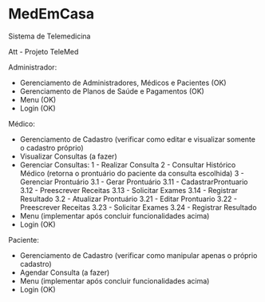 # MedEmCasa
 Sistema de Telemedicina

Att - Projeto TeleMed

Administrador:
- Gerenciamento de Administradores, Médicos e Pacientes (OK)
- Gerenciamento de Planos de Saúde e Pagamentos (OK)
- Menu (OK)
- Login (OK)

Médico:
- Gerenciamento de Cadastro (verificar como editar e visualizar somente o cadastro próprio)
- Visualizar Consultas (a fazer)
- Gerenciar Consultas:
  1 - Realizar Consulta
  2 - Consultar Histórico Médico (retorna o prontuário do paciente da consulta escolhida)
  3 - Gerenciar Prontuário
      3.1 - Gerar Prontuário
            3.11 - CadastrarProntuario
            3.12 - Preescrever Receitas
            3.13 - Solicitar Exames
            3.14 - Registrar Resultado
      3.2 - Atualizar Prontuário
            3.21 - Editar Prontuario
            3.22 - Preescrever Receitas
            3.23 - Solicitar Exames
            3.24 - Registrar Resultado
- Menu (implementar após concluir funcionalidades acima)
- Login (OK)

Paciente:
- Gerenciamento de Cadastro (verificar como manipular apenas o próprio cadastro)
- Agendar Consulta (a fazer)
- Menu (implementar após concluir funcionalidades acima)
- Login (OK)
